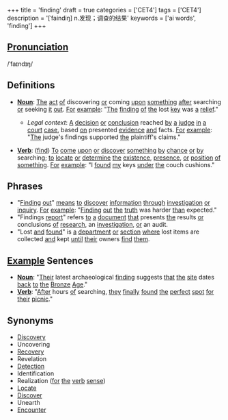 +++
title = 'finding'
draft = true
categories = ['CET4']
tags = ['CET4']
description = '[ˈfaindiŋ] n.发现；调查的结果'
keywords = ['ai words', 'finding']
+++

## [Pronunciation](/en/post/pronunciation/)
/ˈfaɪndɪŋ/

## Definitions
- **[Noun](/en/post/noun/)**: [The](/en/post/the/) [act](/en/post/act/) [of](/en/post/of/) discovering [or](/en/post/or/) coming [upon](/en/post/upon/) [something](/en/post/something/) [after](/en/post/after/) searching [or](/en/post/or/) seeking [it](/en/post/it/) [out](/en/post/out/). [For](/en/post/for/) [example](/en/post/example/): "[The](/en/post/the/) [finding](/en/post/finding/) [of](/en/post/of/) [the](/en/post/the/) lost [key](/en/post/key/) was [a](/en/post/a/) [relief](/en/post/relief/)."
  - _Legal context_: [A](/en/post/a/) [decision](/en/post/decision/) [or](/en/post/or/) [conclusion](/en/post/conclusion/) reached [by](/en/post/by/) [a](/en/post/a/) [judge](/en/post/judge/) [in](/en/post/in/) [a](/en/post/a/) [court](/en/post/court/) [case](/en/post/case/), based [on](/en/post/on/) presented [evidence](/en/post/evidence/) [and](/en/post/and/) facts. [For](/en/post/for/) [example](/en/post/example/): "[The](/en/post/the/) judge's findings supported [the](/en/post/the/) plaintiff's claims."
  
- **[Verb](/en/post/verb/)**: ([find](/en/post/find/)) [To](/en/post/to/) [come](/en/post/come/) [upon](/en/post/upon/) [or](/en/post/or/) [discover](/en/post/discover/) [something](/en/post/something/) [by](/en/post/by/) [chance](/en/post/chance/) [or](/en/post/or/) [by](/en/post/by/) searching; [to](/en/post/to/) [locate](/en/post/locate/) [or](/en/post/or/) [determine](/en/post/determine/) [the](/en/post/the/) [existence](/en/post/existence/), [presence](/en/post/presence/), [or](/en/post/or/) [position](/en/post/position/) [of](/en/post/of/) [something](/en/post/something/). [For](/en/post/for/) [example](/en/post/example/): "I [found](/en/post/found/) [my](/en/post/my/) keys [under](/en/post/under/) [the](/en/post/the/) couch cushions."

## Phrases
- "[Finding](/en/post/finding/) [out](/en/post/out/)" [means](/en/post/means/) [to](/en/post/to/) [discover](/en/post/discover/) [information](/en/post/information/) [through](/en/post/through/) [investigation](/en/post/investigation/) [or](/en/post/or/) [inquiry](/en/post/inquiry/). [For](/en/post/for/) [example](/en/post/example/): "[Finding](/en/post/finding/) [out](/en/post/out/) [the](/en/post/the/) [truth](/en/post/truth/) was harder [than](/en/post/than/) expected."
- "Findings [report](/en/post/report/)" refers [to](/en/post/to/) [a](/en/post/a/) [document](/en/post/document/) [that](/en/post/that/) presents [the](/en/post/the/) results [or](/en/post/or/) conclusions [of](/en/post/of/) [research](/en/post/research/), an [investigation](/en/post/investigation/), [or](/en/post/or/) an audit.
- "Lost [and](/en/post/and/) [found](/en/post/found/)" is [a](/en/post/a/) [department](/en/post/department/) [or](/en/post/or/) [section](/en/post/section/) [where](/en/post/where/) lost items are collected [and](/en/post/and/) kept [until](/en/post/until/) [their](/en/post/their/) owners [find](/en/post/find/) [them](/en/post/them/).

## [Example](/en/post/example/) Sentences
- **[Noun](/en/post/noun/)**: "[Their](/en/post/their/) latest archaeological [finding](/en/post/finding/) suggests [that](/en/post/that/) [the](/en/post/the/) [site](/en/post/site/) dates [back](/en/post/back/) [to](/en/post/to/) [the](/en/post/the/) [Bronze](/en/post/bronze/) [Age](/en/post/age/)."
- **[Verb](/en/post/verb/)**: "[After](/en/post/after/) hours [of](/en/post/of/) searching, [they](/en/post/they/) [finally](/en/post/finally/) [found](/en/post/found/) [the](/en/post/the/) [perfect](/en/post/perfect/) [spot](/en/post/spot/) [for](/en/post/for/) [their](/en/post/their/) [picnic](/en/post/picnic/)."

## Synonyms
- [Discovery](/en/post/discovery/)
- Uncovering
- [Recovery](/en/post/recovery/)
- Revelation
- [Detection](/en/post/detection/)
- Identification
- Realization ([for](/en/post/for/) [the](/en/post/the/) [verb](/en/post/verb/) [sense](/en/post/sense/))
- [Locate](/en/post/locate/)
- [Discover](/en/post/discover/)
- Unearth
- [Encounter](/en/post/encounter/)
